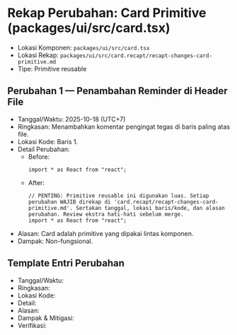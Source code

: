 # Rekap Perubahan: Card Primitive (packages/ui/src/card.tsx)

- Lokasi Komponen: `packages/ui/src/card.tsx`
- Lokasi Rekap: `packages/ui/src/card.recapt/recapt-changes-card-primitive.md`
- Tipe: Primitive reusable

## Perubahan 1 — Penambahan Reminder di Header File
- Tanggal/Waktu: 2025-10-18 (UTC+7)
- Ringkasan: Menambahkan komentar pengingat tegas di baris paling atas file.
- Lokasi Kode: Baris 1.
- Detail Perubahan:
  - Before:
    ```tsx
    import * as React from "react";
    ```
  - After:
    ```tsx
    // PENTING: Primitive reusable ini digunakan luas. Setiap perubahan WAJIB direkap di 'card.recapt/recapt-changes-card-primitive.md'. Sertakan tanggal, lokasi baris/kode, dan alasan perubahan. Review ekstra hati-hati sebelum merge.
    import * as React from "react";
    ```
- Alasan: Card adalah primitive yang dipakai lintas komponen.
- Dampak: Non-fungsional.

## Template Entri Perubahan
- Tanggal/Waktu:
- Ringkasan:
- Lokasi Kode:
- Detail:
- Alasan:
- Dampak & Mitigasi:
- Verifikasi: